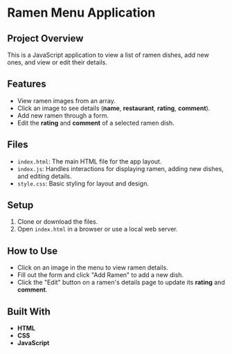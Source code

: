 # **Ramen Menu Application**

## **Project Overview**
This is a JavaScript application to view a list of ramen dishes, add new ones, and view or edit their details.

## **Features**
- View ramen images from an array.
- Click an image to see details (**name**, **restaurant**, **rating**, **comment**).
- Add new ramen through a form.
- Edit the **rating** and **comment** of a selected ramen dish.

## **Files**
- `index.html`: The main HTML file for the app layout.
- `index.js`: Handles interactions for displaying ramen, adding new dishes, and editing details.
- `style.css`: Basic styling for layout and design.

## **Setup**
1. Clone or download the files.
2. Open `index.html` in a browser or use a local web server.

## **How to Use**
- Click on an image in the menu to view ramen details.
- Fill out the form and click "Add Ramen" to add a new dish.
- Click the "Edit" button on a ramen's details page to update its **rating** and **comment**.

## **Built With**
- **HTML**
- **CSS**
- **JavaScript**

